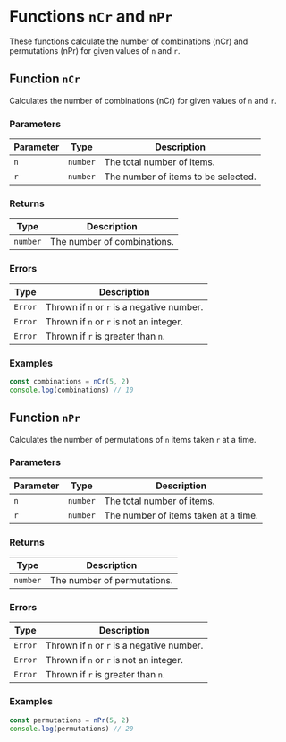 # Functions `nCr` and `nPr`

These functions calculate the number of combinations (nCr) and permutations (nPr) for given values of `n` and `r`.

## Function `nCr`

Calculates the number of combinations (nCr) for given values of `n` and `r`.

### Parameters

| Parameter | Type     | Description                         |
| --------- | -------- | ----------------------------------- |
| `n`       | `number` | The total number of items.          |
| `r`       | `number` | The number of items to be selected. |

### Returns

| Type     | Description                 |
| -------- | --------------------------- |
| `number` | The number of combinations. |

### Errors

| Type    | Description                                |
| ------- | ------------------------------------------ |
| `Error` | Thrown if `n` or `r` is a negative number. |
| `Error` | Thrown if `n` or `r` is not an integer.    |
| `Error` | Thrown if `r` is greater than `n`.         |

### Examples

```typescript
const combinations = nCr(5, 2)
console.log(combinations) // 10
```

## Function `nPr`

Calculates the number of permutations of `n` items taken `r` at a time.

### Parameters

| Parameter | Type     | Description                          |
| --------- | -------- | ------------------------------------ |
| `n`       | `number` | The total number of items.           |
| `r`       | `number` | The number of items taken at a time. |

### Returns

| Type     | Description                 |
| -------- | --------------------------- |
| `number` | The number of permutations. |

### Errors

| Type    | Description                                |
| ------- | ------------------------------------------ |
| `Error` | Thrown if `n` or `r` is a negative number. |
| `Error` | Thrown if `n` or `r` is not an integer.    |
| `Error` | Thrown if `r` is greater than `n`.         |

### Examples

```typescript
const permutations = nPr(5, 2)
console.log(permutations) // 20
```
